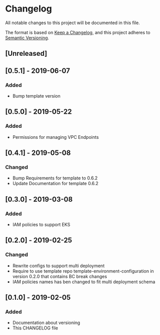 # Changelog
All notable changes to this project will be documented in this file.

The format is based on [Keep a Changelog](https://keepachangelog.com/en/1.0.0/),
and this project adheres to [Semantic Versioning](https://semver.org/spec/v2.0.0.html).


## [Unreleased]

## [0.5.1] - 2019-06-07
### Added
- Bump template version

## [0.5.0] - 2019-05-22
### Added
- Permissions for managing VPC Endpoints

## [0.4.1] - 2019-05-08 
### Changed
- Bump Requirements for template to 0.6.2
- Update Documentation for template 0.6.2

## [0.3.0] - 2019-03-08 
### Added
 - IAM policies to support EKS

## [0.2.0] - 2019-02-25
### Changed
- Rewrite configs to support multi deployment
- Require to use template repo template-environment-configuration in version 0.2.0 that contains BC break changes
- IAM policies names has ben changed to fit multi deployment schema

## [0.1.0] - 2019-02-05
### Added
- Documentation about versioning
- This CHANGELOG file


